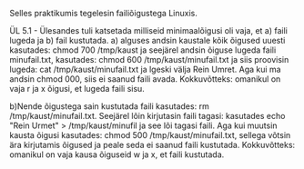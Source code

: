 Selles praktikumis tegelesin failiõigustega Linuxis.

ÜL 5.1 - Ülesandes tuli katsetada milliseid minimaalõigusi oli vaja, et a) faili lugeda ja b) fail kustutada.
a) alguses andsin kaustale kõik õigused uuesti kasutades: chmod 700 /tmp/kaust ja seejärel andsin õiguse lugeda faili minufail.txt, kasutades: chmod 600 /tmp/kaust/minufail.txt ja siis proovisin lugeda: cat /tmp/kaust/minufail.txt ja lgeski välja Rein Umret. Aga kui ma andsin chmod 000, siis ei saanud faili avada. Kokkuvõtteks: omanikul on vaja r ja x õigusi, et lugeda faili sisu.

b)Nende õigustega sain kustutada faili kasutades: rm /tmp/kaust/minufail.txt. Seejärel lõin kirjutasin faili tagasi: kasutades echo "Rein Urmet" > /tmp/kaust/minufil ja see lõi tagasi faili. Aga kui muutsin kausta õigusi kasutades: chmod 500 /tmp/kaust/minufail.txt, sellega võtsin ära kirjutamis õigused ja peale seda ei saanud faili kustutada. Kokkuvõtteks: omanikul on vaja kausa õiguseid w ja x, et faili kustutada.

